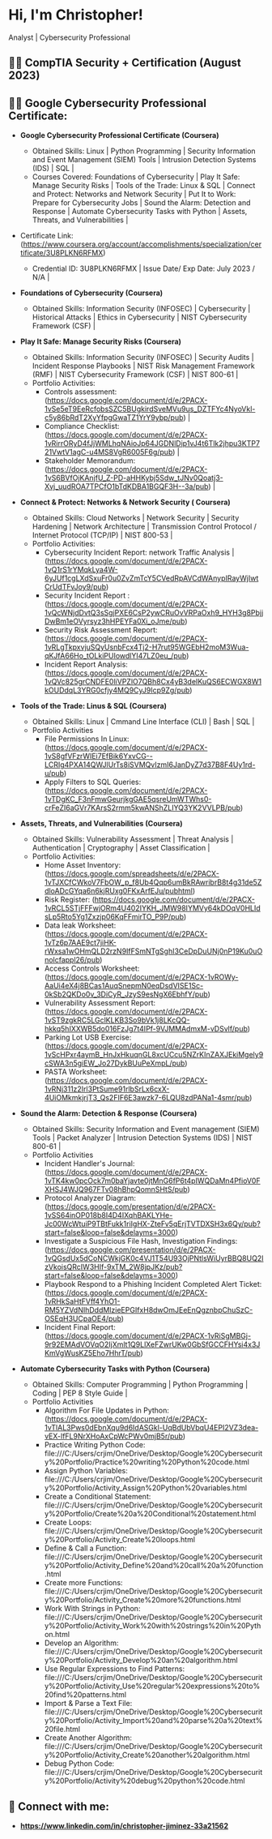 <h1>Hi, I'm Christopher! </h1>
Analyst</a> | Cybersecurity Professional
<h2>👨‍💻 CompTIA Security + Certification (August 2023) </h2>
<h2>👨‍💻 Google Cybersecurity Professional Certificate:</h2>

- <b>Google Cybersecurity Professional Certificate (Coursera)</b>
  - Obtained Skills: Linux | Python Programming | Security Information and Event Management (SIEM) Tools | Intrusion Detection Systems (IDS) | SQL |
  - Courses Covered: Foundations of Cybersecurity | Play It Safe: Manage Security Risks | Tools of the Trade: Linux & SQL | Connect and Protect: Networks and Network Security | Put It to Work: Prepare for Cybersecurity Jobs | Sound the Alarm: Detection and Response | Automate Cybersecurity Tasks with Python | Assets, Threats, and Vulnerabilities |
- Certificate Link: (https://www.coursera.org/account/accomplishments/specialization/certificate/3U8PLKN6RFMX)
  - Credential ID:  3U8PLKN6RFMX | Issue Date/ Exp Date: July 2023 / N/A |

- <b>Foundations of Cybersecurity (Coursera)</b>
  - Obtained Skills: Information Security (INFOSEC) | Cybersecurity | Historical Attacks | Ethics in Cybersecurity | NIST Cybersecurity Framework (CSF) |
 
- <b>Play It Safe: Manage Security Risks (Coursera)</b>
  - Obtained Skills: Information Security (INFOSEC) | Security Audits | Incident Response Playbooks | NIST Risk Management Framework (RMF) | NIST Cybersecurity Framework (CSF) | NIST 800-61 |
  - Portfolio Activities:
    - Controls assessment: (https://docs.google.com/document/d/e/2PACX-1vSe5eT9EeRcfobsSZC5BUgkirdSveMVu9us_DZTFYc4NyoVkl-c5y86bRdT2XyYfpgGwaTZ1YrY9ybp/pub) |
    - Compliance Checklist: (https://docs.google.com/document/d/e/2PACX-1vRirrORyD4fJjWMLhqNAioJp64JGDNlDip1vJ4t6Tlk2jhpu3KTP721VwtV1agC-u4MS8VgR6005F6g/pub) |
    - Stakeholder Memorandum: (https://docs.google.com/document/d/e/2PACX-1vS6BVfOjKAnjfU_Z-PD-aHHKybj5Sdw_tJNv0Qoatj3-Xvj_uudROA7TPCfO1bTdKDBA1BGQF3H--3a/pub) |
 
  
- <b>Connect & Protect: Networks & Network Security ( Coursera)</b>
  - Obtained Skills: Cloud Networks | Network Security | Security Hardening | Network Architecture | Transmission Control Protocol / Internet Protocol (TCP/IP) | NIST 800-53 |
  - Portfolio Activities:
    - Cybersecurity Incident Report: network Traffic Analysis | (https://docs.google.com/document/d/e/2PACX-1vQ1rS1rYMqkLya4W-6yJUf1cgLXdSxuFr0u0ZvZmTcY5CVedRpAVCdWAnypIRayWjIwtCrUdTFvJoy9/pub)
    - Security Incident Report : (https://docs.google.com/document/d/e/2PACX-1vQcWNjdDvtQ3sSgjPXE6CsP2ywCRuOvVRPaOxh9_HYH3g8PbjjDwBm1eOVyrsyz3hHPEYFa0Xi_oJme/pub)
    - Security Risk Assessment Report: (https://docs.google.com/document/d/e/2PACX-1vRLgTkpxvjuSQyUsnbFcx4Tj2-H7rut95WGEbH2moM3Wua-qKJfA66Ho_tOLkiPUIowdlYI47LZ0eu_/pub)
    - Incident Report Analysis: (https://docs.google.com/document/d/e/2PACX-1vQVc825grCNDFE0liVPZlO7QBh8Cx4yB3deIKuQS6ECWGX8W1kOUDdqL3YRG0cfjy4MQ9CyJ9Icp9Zg/pub)
    
      
- <b>Tools of the Trade: Linus & SQL (Coursera)</b>
  - Obtained Skills: Linux | Cmmand Line Interface (CLI) | Bash | SQL |
  - Portfolio Activities
    - File Permissions In Linux: (https://docs.google.com/document/d/e/2PACX-1vS8gfVFzrWIEi7EfBik6YxvCG--LCRIg4PXA14QWJlUrTs8iSVMQvIzmI6JanDyZ7d37B8F4Uy1rd-u/pub)
    - Apply Filters to SQL Queries: (https://docs.google.com/document/d/e/2PACX-1vTDgKC_F3nFmwGeurjkgGAE5qsreUmWTWhs0-crFeZI6aGVr7KArsS2rmm5kwANShZLIYQ3YK2VVLPB/pub)
   
- <b>Assets, Threats, and Vulnerabilities (Coursera)</b>
  - Obtained Skills: Vulnerability Assessment | Threat Analysis | Authentication | Cryptography | Asset Classification |
  - Portfolio Activities:
    - Home Asset Inventory: (https://docs.google.com/spreadsheets/d/e/2PACX-1vTJXCfCWkoV7FbOW_p_f8Ub4Qqp6umBkRAwribrB8t4g31de5ZdloADcGYqa6n6kjRUxg0FKxArfEJu/pubhtml)
    - Risk Register: (https://docs.google.com/document/d/e/2PACX-1vRCL5STjFFFwjORm4U402IYKH_JMW98IYMVy64kDOqV0HLIdsLp5Rto5Yg1Zxzjp06KqFFmirTO_P9P/pub)
    - Data leak Worksheet: (https://docs.google.com/document/d/e/2PACX-1vTz6p7AAE9ct7jiHK-rWxsa1wOHmQLD2rzN9IfFSmNTgSghI3CeDpDuUNj0nP19Ku0uOnolcfappl26/pub)
    - Access Controls Worksheet: (https://docs.google.com/document/d/e/2PACX-1vROWy-AaUi4eX4j8BCas1AuqSnepmN0eqDsdVISE1Sc-0kSb2QKDo0v_3DiCyR_JzyS9esNgX6EbhfY/pub)
    - Vulnerability Assessment Report: (https://docs.google.com/document/d/e/2PACX-1vST9zgkRC5LGclKLKB3So9bVk1j8LKcQQ-hkkq5hIXXWB5do016FzJg7t4IPf-9VJMMAdmxM-vDSvlf/pub)
    - Parking Lot USB Exercise: (https://docs.google.com/document/d/e/2PACX-1vScHPxr4aymB_HnJxHkuqnGL8xcUCcu5NZrKInZAXJEkiMgely9cSWA3n5giEW_Jo27DykBUuPeXmpL/pub)
    - PASTA Worksheet: (https://docs.google.com/document/d/e/2PACX-1vRNj311z2Irl3PtSume91rlbSrLx6cxX-4UiOMkmkjrjT3_Qs2FIF6E3awzk7-6LQU8zdPANa1-4smr/pub)
   
- <b>Sound the Alarm: Detection & Response (Coursera)</b>
  - Obtained Skills: Security Information and Event management (SIEM) Tools | Packet Analyzer | Intrusion Detection Systems (IDS) | NIST 800-61 |
  - Portfolio Activities
    - Incident Handler's Journal: (https://docs.google.com/document/d/e/2PACX-1vTK4kw0pcOck7m0baYjavte0jtMnG6fP6t4pIWQDaMn4PfioV0FXHSJ4WJQ967FTv08hBhpQomnSHtS/pub)
    - Protocol Analyzer Diagram: (https://docs.google.com/presentation/d/e/2PACX-1vSS64inOP018b8I4D4IXqhBAKLYHe-Jc00WcWtuiP9TBtFukk1riIgHX-ZteFv5qErjTVTDXSH3x6Qy/pub?start=false&loop=false&delayms=3000)
    - Investigate a Suspicious File Hash, Investigation Findings: (https://docs.google.com/presentation/d/e/2PACX-1vQGsdUx5dCoNCWkjGK0c4VJ1T54U93OjPNtlsWiUyrBBQ8UQ2IzVkoisQRcIW3HIf-9xTM_2W8jpJKz/pub?start=false&loop=false&delayms=3000)
    - Playbook Respond to a Phishing Incident Completed Alert Ticket: (https://docs.google.com/document/d/e/2PACX-1vRHkSaHtFVff4YhO1-RM5YZVdNIhDddMlzieEPGIfxH8dwOmJEeEnQgznbpChuSzC-OSEqH3UCpaOE4/pub)
    - Incident Final Report: (https://docs.google.com/document/d/e/2PACX-1vRiSgMBGj-9r92EMAdVOVqO2IjXmlt1Q9LlXeFZwrUKw0GbSfGCCFHYsi4x3JKmVgWusKZ5Eho7HhrT/pub)   

- <b>Automate Cybersecurity Tasks with Python (Coursera)</b>
  - Obtained Skills: Computer Programming | Python Programming | Coding | PEP 8 Style Guide |
  - Portfolio Activities
    - Algorithm For File Updates in Python: (https://docs.google.com/document/d/e/2PACX-1vTlAL3Pws0dEbnXqu9d6IdASGkl-UqBdUbVbqU4EPI2VZ3dea-vEX-lfFL9NrXHoAxCpWcPWv0mjB5r/pub) 
    - Practice Writing Python Code: file:///C:/Users/crjim/OneDrive/Desktop/Google%20Cybersecurity%20Portfolio/Practice%20writing%20Python%20code.html
    - Assign Python Variables: file:///C:/Users/crjim/OneDrive/Desktop/Google%20Cybersecurity%20Portfolio/Activity_Assign%20Python%20variables.html
    - Create a Conditional Statement: file:///C:/Users/crjim/OneDrive/Desktop/Google%20Cybersecurity%20Portfolio/Create%20a%20Conditional%20statement.html
    - Create Loops: file:///C:/Users/crjim/OneDrive/Desktop/Google%20Cybersecurity%20Portfolio/Activity_Create%20loops.html
    - Define & Call a Function: file:///C:/Users/crjim/OneDrive/Desktop/Google%20Cybersecurity%20Portfolio/Activity_Define%20and%20call%20a%20function.html
    - Create more Functions: file:///C:/Users/crjim/OneDrive/Desktop/Google%20Cybersecurity%20Portfolio/Activity_Create%20more%20functions.html
    - Work With Strings in Python: file:///C:/Users/crjim/OneDrive/Desktop/Google%20Cybersecurity%20Portfolio/Activity_Work%20with%20strings%20in%20Python.html
    - Develop an Algorithm: file:///C:/Users/crjim/OneDrive/Desktop/Google%20Cybersecurity%20Portfolio/Activity_Develop%20an%20algorithm.html
    - Use Regular Expressions to Find Patterns: file:///C:/Users/crjim/OneDrive/Desktop/Google%20Cybersecurity%20Portfolio/Activity_Use%20regular%20expressions%20to%20find%20patterns.html
    - Import & Parse a Text File: file:///C:/Users/crjim/OneDrive/Desktop/Google%20Cybersecurity%20Portfolio/Activity_Import%20and%20parse%20a%20text%20file.html
    - Create Another Algorithm: file:///C:/Users/crjim/OneDrive/Desktop/Google%20Cybersecurity%20Portfolio/Activity_Create%20another%20algorithm.html
    - Debug Python Code: file:///C:/Users/crjim/OneDrive/Desktop/Google%20Cybersecurity%20Portfolio/Activity%20debug%20python%20code.html
    
      

<h2> 🤳 Connect with me:</h2>

- <b> https://www.linkedin.com/in/christopher-jiminez-33a21562
